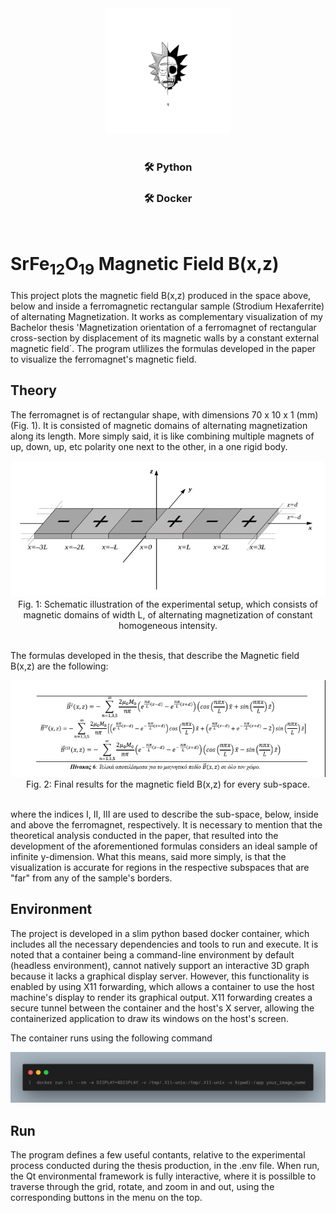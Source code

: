 <div align="center">
  <img src="https://raw.githubusercontent.com/chrisov/Magnetic-Induction-Field-Representation/5b5f98f92a2903e21c18301c463463a015f24419/logo.jpg" alt="logo" width="200"/>
</div>

<br>
<div align="center">

### 🛠 Python
### 🛠 Docker

</div>
<br>

# SrFe<sub>12</sub>O<sub>19</sub> Magnetic Field B(x,z)

This project plots the magnetic field B(x,z) produced in the space above, below and inside a ferromagnetic rectangular sample (Strodium Hexaferrite) of alternating Magnetization. It works as complementary visualization of my Bachelor thesis 'Μagnetization orientation of a ferromagnet of rectangular cross-section by displacement of its magnetic walls by a constant external magnetic field´. The program utlilizes the formulas developed in the paper to visualize the ferromagnet's magnetic field.

## Theory

The ferromagnet is of rectangular shape, with dimensions 70 x 10 x 1 (mm) (Fig. 1). It is consisted of magnetic domains of alternating magnetization along its length. More simply said, it is like combining multiple magnets of up, down, up, etc polarity one next to the other, in a one rigid body.

<div align="center">
  <img src="https://raw.githubusercontent.com/chrisov/Magnetic-Induction-Field-Representation/5b5f98f92a2903e21c18301c463463a015f24419/Fig1.png" alt="Fig.1" width="600"/><br>
  Fig. 1: Schematic illustration of the experimental setup, which consists of magnetic domains of width L, of alternating magnetization of constant homogeneous intensity.
</div>
<br>

The formulas developed in the thesis, that describe the Magnetic field B(x,z) are the following:

<div align="center">
  <img src="https://raw.githubusercontent.com/chrisov/Magnetic-Induction-Field-Representation/5b5f98f92a2903e21c18301c463463a015f24419/Fig2.png" alt="Fig.2" width="600"/><br>
  Fig. 2: Final results for the magnetic field B(x,z) for every sub-space.
</div>
<br>

where the indices I, II, III are used to describe the sub-space, below, inside and above the ferromagnet, respectively. It is necessary to mention that the theoretical analysis conducted in the paper, that resulted into the development of the aforementioned formulas considers an ideal sample of infinite y-dimension. What this means, said more simply, is that the visualization is accurate for regions in the respective subspaces that are "far" from any of the sample's borders.

## Environment

The project is developed in a slim python based docker container, which includes all the necessary dependencies and tools to run and execute. It is noted that a container being a command-line environment by default (headless environment), cannot natively support an interactive 3D graph because it lacks a graphical display server. However, this functionality is enabled by using X11 forwarding, which allows a container to use the host machine's display to render its graphical output. X11 forwarding creates a secure tunnel between the container and the host's X server, allowing the containerized application to draw its windows on the host's screen.

The container runs using the following command

![alt text](https://raw.githubusercontent.com/chrisov/Magnetic-Induction-Field-Representation/5b5f98f92a2903e21c18301c463463a015f24419/image.png)

## Run

The program defines a few useful contants, relative to the experimental process conducted during the thesis production, in the .env file. When run, the Qt environmental framework is fully interactive, where it is possilble to traverse through the grid, rotate, and zoom in and out, using the corresponding buttons in the menu on the top.
